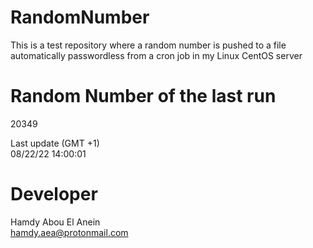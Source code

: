 # RandomNumber    
This is a test repository where a random number is pushed to a file automatically passwordless from a cron job in my Linux CentOS server    
# Random Number of the last run   
20349
      
Last update (GMT +1)    
08/22/22 14:00:01
# Developer    
Hamdy Abou El Anein   
hamdy.aea@protonmail.com
